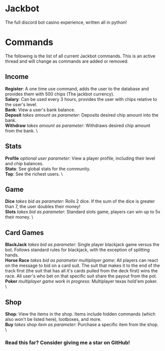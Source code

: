 # Jackbot
The full discord bot casino experience, written all in python!

# Commands
The following is the list of all current Jackbot commands. This is an active thread and will change as commands are added or removed.
## Income
**Register**: A one time use command, adds the user to the database and provides them with 500 chips (The jackbot currency). \
**Salary**: Can be used every 3 hours, provides the user with chips relative to the user's level. \
**Bank**: View a user's bank balance. \
**Deposit** *takes amount as parameter*: Deposits desired chip amount into the bank. \
**Withdraw** *takes amount as parameter*: Withdraws desired chip amount from the bank. \

## Stats
**Profile** *optional user parameter*: View a player profile, including their level and chip balances. \
**Stats**: See global stats for the community. \
**Top**: See the richest users. \

## Game
**Dice** *takes bid as parameter*: Rolls 2 dice. If the sum of the dice is greater than 7, the user doubles their money! \
**Slots** *takes bid as parameter*: Standard slots game, players can win up to 5x their money. \

## Card Games
**BlackJack** *takes bid as parameter*: Single player blackjack game versus the bot. Follows standard rules for blackjack, with the exception of splitting hands. \
**Horse Race** *takes bid as parameter* *multiplayer game*: All players can react on the message to bid on a card suit. The suit that makes it to the end of the track first (the suit that has all it's cards pulled from the deck first) wins the race. All user's who bet on that specific suit share the payout from the pot. \
**Poker** *multiplayer game* *work in progress*: Multiplayer texas hold'em poker. \

## Shop
**Shop**: View the items in the shop. Items include hidden commands (which also won't be listed here), lootboxes, and more. \
**Buy** *takes shop item as parameter*: Purchase a specific item from the shop. \

### Read this far? Consider giving me a star on GitHub!